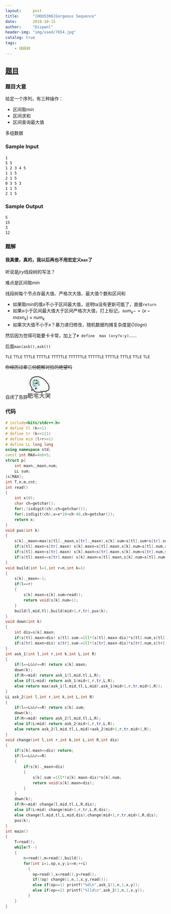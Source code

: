 ```yaml
---
layout:     post
title:      "[HDU5306]Gorgeous Sequence"
date:       2018-10-15
author:     "Dispwnl"
header-img: "img/used/7654.jpg"
catalog: true
tags:
    - 线段树
---
```

## [题目](https://vjudge.net/problem/HDU-5306)
### 题目大意
给定一个序列，有三种操作：
- 区间取$min$
- 区间求和
- 区间查询最大值

多组数据

### Sample Input
```plain
1
5 5
1 2 3 4 5
1 1 5
2 1 5
0 3 5 3
1 1 5
2 1 5
```
### Sample Output
```plain
5
15
3
12
```
### 题解
#### 我真傻，真的，我以后再也不用宏定义<code>max</code>了

听说是$jry$线段树的写法？

难点是区间取$min$

线段树每个节点存最大值、严格次大值、最大值个数和区间和

- 如果取$min$的值$x$不小于区间最大值，说明ta没有更新可能了，直接<code>return</code>
- 如果$x$小于区间最大值大于区间严格次大值，打上标记，$sum_k-=(x-maxn_k)\times num_k$
- 如果次大值不小于$x$？暴力递归修改，随机数据均摊复杂度是$O(logn)$

然后因为觉得可能要卡卡常，加上了```# define  max (x>y?x:y)```……

后面```max(ask(),ask())```

<code>TLE</code>
<code>TTLE</code>
<code>TTTLE</code>
<code>TTTTLE</code>
<code>TTTTTLE</code>
<code>TTTTTTLE</code>
<code>TTTTTLE</code>
<code>TTTTLE</code>
<code>TTTLE</code>
<code>TTLE</code>
<code>TLE</code>

~~你经历过拿三份题解对拍的绝望吗~~

自闭了告辞![](/img/qaq/346.jpg)

### 代码
```c++
# include<bits/stdc++.h>
# define tl (k<<1)
# define tr (k<<1|1)
# define mid (l+r>>1)
# define LL long long
using namespace std;
const int MAX=4e6+5;
struct p{
	int maxn,_maxn,num;
	LL sum;
}s[MAX];
int T,n,m,cnt;
int read()
{
	int x(0);
	char ch=getchar();
	for(;!isdigit(ch);ch=getchar());
	for(;isdigit(ch);x=x*10+ch-48,ch=getchar());
	return x;
}
void pus(int k)
{
	s[k]._maxn=max(s[tl]._maxn,s[tr]._maxn),s[k].sum=s[tl].sum+s[tr].sum;
	if(s[tl].maxn>s[tr].maxn) s[k].maxn=s[tl].maxn,s[k].num=s[tl].num,s[k]._maxn=max(s[k]._maxn,s[tr].maxn);
	if(s[tl].maxn<s[tr].maxn) s[k].maxn=s[tr].maxn,s[k].num=s[tr].num,s[k]._maxn=max(s[k]._maxn,s[tl].maxn);
	if(s[tl].maxn==s[tr].maxn) s[k].maxn=s[tl].maxn,s[k].num=s[tl].num+s[tr].num;
}
void build(int l=1,int r=n,int k=1)
{
	s[k]._maxn=-1;
	if(l==r)
	{
		s[k].maxn=s[k].sum=read();
		return void(s[k].num=1);
	}
	build(l,mid,tl),build(mid+1,r,tr),pus(k);
}
void down(int k)
{
	int dis=s[k].maxn;
	if(s[tl].maxn>dis) s[tl].sum-=1ll*(s[tl].maxn-dis)*s[tl].num,s[tl].maxn=dis;
	if(s[tr].maxn>dis) s[tr].sum-=1ll*(s[tr].maxn-dis)*s[tr].num,s[tr].maxn=dis;
}
int ask_1(int l,int r,int k,int L,int R)
{
	if(l==L&&r==R) return s[k].maxn;
	down(k);
	if(R<=mid) return ask_1(l,mid,tl,L,R);
	else if(L>mid) return ask_1(mid+1,r,tr,L,R);
	else return max(ask_1(l,mid,tl,L,mid),ask_1(mid+1,r,tr,mid+1,R));
}
LL ask_2(int l,int r,int k,int L,int R)
{
	if(l==L&&r==R) return s[k].sum;
	down(k);
	if(R<=mid) return ask_2(l,mid,tl,L,R);
	else if(L>mid) return ask_2(mid+1,r,tr,L,R);
	else return ask_2(l,mid,tl,L,mid)+ask_2(mid+1,r,tr,mid+1,R);
}
void change(int l,int r,int k,int L,int R,int dis)
{
	if(s[k].maxn<=dis) return;
	if(l==L&&r==R)
	{
		if(s[k]._maxn<dis)
		{
			s[k].sum-=1ll*(s[k].maxn-dis)*s[k].num;
			return void(s[k].maxn=dis);
		}
	}
	down(k);
	if(R<=mid) change(l,mid,tl,L,R,dis);
	else if(L>mid) change(mid+1,r,tr,L,R,dis);
	else change(l,mid,tl,L,mid,dis),change(mid+1,r,tr,mid+1,R,dis);
	pus(k);
}
int main()
{
	T=read();
	while(T--)
	{
		n=read(),m=read(),build();
		for(int i=1,op,x,y;i<=m;++i)
		  {
		  	op=read(),x=read(),y=read();
		  	if(!op) change(1,n,1,x,y,read());
		  	else if(op==1) printf("%d\n",ask_1(1,n,1,x,y));
		  	else if(op==2) printf("%lld\n",ask_2(1,n,1,x,y));
		  }
	}
}
```
